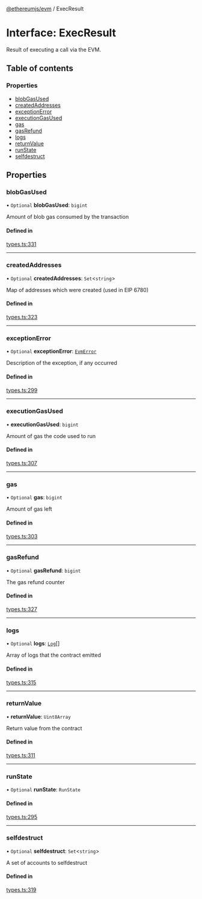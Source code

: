 [@ethereumjs/evm](../README.md) / ExecResult

# Interface: ExecResult

Result of executing a call via the EVM.

## Table of contents

### Properties

- [blobGasUsed](ExecResult.md#blobgasused)
- [createdAddresses](ExecResult.md#createdaddresses)
- [exceptionError](ExecResult.md#exceptionerror)
- [executionGasUsed](ExecResult.md#executiongasused)
- [gas](ExecResult.md#gas)
- [gasRefund](ExecResult.md#gasrefund)
- [logs](ExecResult.md#logs)
- [returnValue](ExecResult.md#returnvalue)
- [runState](ExecResult.md#runstate)
- [selfdestruct](ExecResult.md#selfdestruct)

## Properties

### blobGasUsed

• `Optional` **blobGasUsed**: `bigint`

Amount of blob gas consumed by the transaction

#### Defined in

[types.ts:331](https://github.com/ethereumjs/ethereumjs-monorepo/blob/master/packages/evm/src/types.ts#L331)

___

### createdAddresses

• `Optional` **createdAddresses**: `Set`<`string`\>

Map of addresses which were created (used in EIP 6780)

#### Defined in

[types.ts:323](https://github.com/ethereumjs/ethereumjs-monorepo/blob/master/packages/evm/src/types.ts#L323)

___

### exceptionError

• `Optional` **exceptionError**: [`EvmError`](../classes/EvmError.md)

Description of the exception, if any occurred

#### Defined in

[types.ts:299](https://github.com/ethereumjs/ethereumjs-monorepo/blob/master/packages/evm/src/types.ts#L299)

___

### executionGasUsed

• **executionGasUsed**: `bigint`

Amount of gas the code used to run

#### Defined in

[types.ts:307](https://github.com/ethereumjs/ethereumjs-monorepo/blob/master/packages/evm/src/types.ts#L307)

___

### gas

• `Optional` **gas**: `bigint`

Amount of gas left

#### Defined in

[types.ts:303](https://github.com/ethereumjs/ethereumjs-monorepo/blob/master/packages/evm/src/types.ts#L303)

___

### gasRefund

• `Optional` **gasRefund**: `bigint`

The gas refund counter

#### Defined in

[types.ts:327](https://github.com/ethereumjs/ethereumjs-monorepo/blob/master/packages/evm/src/types.ts#L327)

___

### logs

• `Optional` **logs**: [`Log`](../README.md#log)[]

Array of logs that the contract emitted

#### Defined in

[types.ts:315](https://github.com/ethereumjs/ethereumjs-monorepo/blob/master/packages/evm/src/types.ts#L315)

___

### returnValue

• **returnValue**: `Uint8Array`

Return value from the contract

#### Defined in

[types.ts:311](https://github.com/ethereumjs/ethereumjs-monorepo/blob/master/packages/evm/src/types.ts#L311)

___

### runState

• `Optional` **runState**: `RunState`

#### Defined in

[types.ts:295](https://github.com/ethereumjs/ethereumjs-monorepo/blob/master/packages/evm/src/types.ts#L295)

___

### selfdestruct

• `Optional` **selfdestruct**: `Set`<`string`\>

A set of accounts to selfdestruct

#### Defined in

[types.ts:319](https://github.com/ethereumjs/ethereumjs-monorepo/blob/master/packages/evm/src/types.ts#L319)
